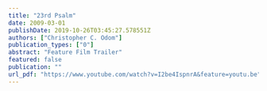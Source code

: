 ```yaml
---
title: "23rd Psalm"
date: 2009-03-01
publishDate: 2019-10-26T03:45:27.578551Z
authors: ["Christopher C. Odom"]
publication_types: ["0"]
abstract: "Feature Film Trailer"
featured: false
publication: ""
url_pdf: "https://www.youtube.com/watch?v=I2be4IspnrA&feature=youtu.be"
---
```


